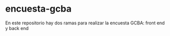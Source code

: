# encuesta-gcba

En este repositorio hay dos ramas para realizar la encuesta GCBA: front end y back end
